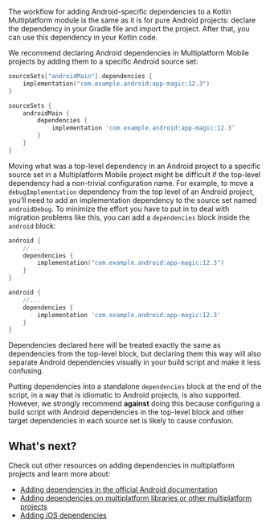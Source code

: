 [//]: # (title: Adding Android dependencies)

The workflow for adding Android-specific dependencies to a Kotlin Multiplatform module is the same as it is for pure
Android projects: declare the dependency in your Gradle file and import the project. After that, you can use this
dependency in your Kotlin code.

We recommend declaring Android dependencies in Multiplatform Mobile projects by adding them to a specific Android source
set:

<tabs group="build-script">
<tab title="Kotlin" group-key="kotlin">

```kotlin
sourceSets["androidMain"].dependencies {
    implementation("com.example.android:app-magic:12.3")
}
```

</tab>
<tab title="Groovy" group-key="groovy">

```groovy
sourceSets {
    androidMain {
        dependencies {
            implementation 'com.example.android:app-magic:12.3'
        }
    }
}
```

</tab>
</tabs>

Moving what was a top-level dependency in an Android project to a specific source set in a Multiplatform Mobile project
might be difficult if the top-level dependency had a non-trivial configuration name. For example, to move
а `debugImplementation` dependency from the top level of an Android project, you’ll need to add an implementation
dependency to the source set named `androidDebug`. To minimize the effort you have to put in to deal with migration
problems like this, you can add a `dependencies` block inside the `android` block:

<tabs group="build-script">
<tab title="Kotlin" group-key="kotlin">

```kotlin
android {
    //...
    dependencies {
        implementation("com.example.android:app-magic:12.3")
    }
}
```

</tab>
<tab title="Groovy" group-key="groovy">

```groovy
android {
    //...
    dependencies {
        implementation 'com.example.android:app-magic:12.3'
    }
}
```

</tab>
</tabs>

Dependencies declared here will be treated exactly the same as dependencies from the top-level block, but declaring them
this way will also separate Android dependencies visually in your build script and make it less confusing.

Putting dependencies into a standalone `dependencies` block at the end of the script, in a way that is idiomatic to
Android projects, is also supported. However, we strongly recommend **against** doing this because configuring a build
script with Android dependencies in the top-level block and other target dependencies in each source set is likely to
cause confusion.

## What's next?

Check out other resources on adding dependencies in multiplatform projects and learn more about:

* [Adding dependencies in the official Android documentation](https://developer.android.com/studio/build/dependencies)
* [Adding dependencies on multiplatform libraries or other multiplatform projects](multiplatform-add-dependencies.md)
* [Adding iOS dependencies](multiplatform-mobile-ios-dependencies.md)